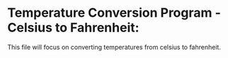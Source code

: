 <h1>Temperature Conversion Program - Celsius to Fahrenheit:</h1>
<p>This file will focus on converting temperatures from celsius to fahrenheit.</p>